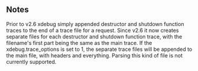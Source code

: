 
## Notes
Prior to v2.6 xdebug simply appended destructor and shutdown function traces to the end of a trace file for a request. 
Since v2.6 it now creates separate files for each destructor and shutdown function trace, with the filename's first part being the same as the main trace.
If the xdebug.trace_options is set to 1, the separate trace files will be appended to the main file, with headers and everything. Parsing this kind of file is not currently supported.